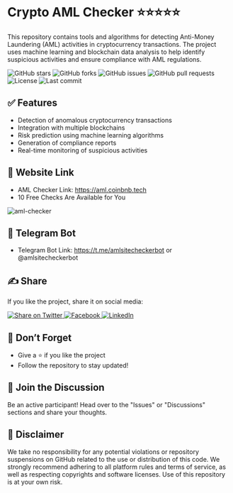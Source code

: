 # Crypto AML Checker ⭐⭐⭐⭐⭐
This repository contains tools and algorithms for detecting Anti-Money Laundering (AML) activities in cryptocurrency transactions. The project uses machine learning and blockchain data analysis to help identify suspicious activities and ensure compliance with AML regulations.

![GitHub stars](https://img.shields.io/github/stars/AMLChecker/crypto-aml-check?style=flat-square) ![GitHub forks](https://img.shields.io/github/forks/AMLChecker/crypto-aml-check?style=flat)
![GitHub issues](https://img.shields.io/github/issues/AMLChecker/crypto-aml-check) ![GitHub pull requests](https://img.shields.io/github/issues-pr/AMLChecker/crypto-aml-check)
![License](https://img.shields.io/github/license/AMLChecker/crypto-aml-check) ![Last commit](https://img.shields.io/github/last-commit/AMLChecker/crypto-aml-check)

## ✅ Features
- Detection of anomalous cryptocurrency transactions
- Integration with multiple blockchains
- Risk prediction using machine learning algorithms
- Generation of compliance reports
- Real-time monitoring of suspicious activities

## 🔗 Website Link
- AML Checker Link: https://aml.coinbnb.tech
- 10 Free Checks Are Available for You
  
![aml-checker](https://github.com/user-attachments/assets/d20d26f4-722e-4552-a491-d7cbf136589d)

## 🤖 Telegram Bot
- Telegram Bot Link: https://t.me/amlsitecheckerbot or @amlsitecheckerbot

## ✍ Share
If you like the project, share it on social media:

<a href="https://twitter.com/intent/tweet?url=https://github.com/AMLChecker/crypto-aml-check&text=Check out this awesome repository AML Crypto Checker on GitHub!" target="_blank">
    <img src="https://img.shields.io/twitter/url?url=https%3A%2F%2Fgithub.com%2FAMLChecker" alt="Share on Twitter" />
</a>
<a href="https://www.facebook.com/sharer/sharer.php?u=https://github.com/AMLChecker/crypto-aml-check" target="_blank">
    <img src="https://img.shields.io/badge/Share_on-Facebook-blue" alt="Facebook" />
</a>
<a href="https://www.linkedin.com/shareArticle?mini=true&url=https://github.com/AMLChecker/crypto-aml-check&title=AMLChecker&summary=Check out this awesome repository AML Crypto Checker on GitHub!" target="_blank">
    <img src="https://img.shields.io/badge/Share_on-LinkedIn-blue" alt="LinkedIn" />
</a>

## 📌 Don’t Forget
- Give a ⭐️ if you like the project
- Follow the repository to stay updated!

## 🤝 Join the Discussion
Be an active participant! Head over to the "Issues" or "Discussions" sections and share your thoughts.

## 🔔 Disclaimer
We take no responsibility for any potential violations or repository suspensions on GitHub related to the use or distribution of this code. We strongly recommend adhering to all platform rules and terms of service, as well as respecting copyrights and software licenses. Use of this repository is at your own risk.
